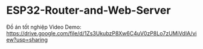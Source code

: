 # ESP32-Router-and-Web-Server
Đồ án tốt nghiệp 
Video Demo: https://drive.google.com/file/d/1Zs3UkubzP8Xw6C4uV0zP8Lo7zUMiVdIA/view?usp=sharing

